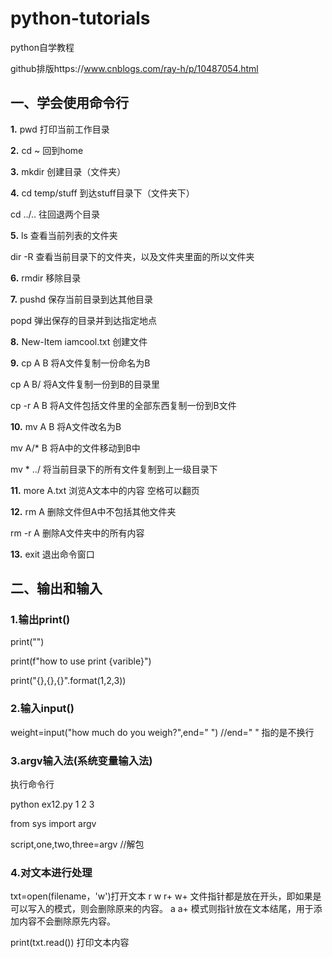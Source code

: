 # python-tutorials
python自学教程

github排版https://www.cnblogs.com/ray-h/p/10487054.html

## 一、学会使用命令行

**1.** pwd 打印当前工作目录

**2.** cd ~ 回到home

**3.** mkdir 创建目录（文件夹）

**4.** cd temp/stuff 到达stuff目录下（文件夹下）
  
  cd ../.. 往回退两个目录

**5.** ls 查看当前列表的文件夹
  
  dir -R 查看当前目录下的文件夹，以及文件夹里面的所以文件夹

**6.** rmdir 移除目录

**7.** pushd 保存当前目录到达其他目录
  
   popd  弹出保存的目录并到达指定地点

**8.** New-Item  iamcool.txt 创建文件 

**9.** cp A B 将A文件复制一份命名为B
  
  cp A B/ 将A文件复制一份到B的目录里
  
  cp -r A B 将A文件包括文件里的全部东西复制一份到B文件

**10.** mv A B 将A文件改名为B
  
   mv A/* B 将A中的文件移动到B中
    
   mv * ../ 将当前目录下的所有文件复制到上一级目录下

**11.** more  A.txt 浏览A文本中的内容 空格可以翻页

**12.** rm A 删除文件但A中不包括其他文件夹
    
   rm -r A 删除A文件夹中的所有内容

**13.** exit 退出命令窗口 

## 二、输出和输入

### 1.输出print()

print("")

print(f"how to use print {varible}")

print("{},{},{}".format(1,2,3))

### 2.输入input()

weight=input("how much do you weigh?",end=" ") //end=" " 指的是不换行

### 3.argv输入法(系统变量输入法)

执行命令行

python ex12.py 1 2 3

from sys import argv

script,one,two,three=argv //解包

### 4.对文本进行处理

txt=open(filename，'w')打开文本 r w r+ w+ 文件指针都是放在开头，即如果是可以写入的模式，则会删除原来的内容。 a a+ 模式则指针放在文本结尾，用于添加内容不会删除原先内容。


print(txt.read()) 打印文本内容







